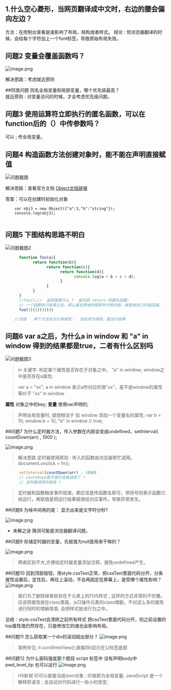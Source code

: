 ## 1.什么空心菱形，当网页翻译成中文时，右边的腰会偏向左边？
方法：在控制台查看是谁影响了布局，结构或者样式。
结论 :  但浏览器翻译的时候，会给每个字符加上一个font标签，导致原始布局失效。

## 问题2  变量会覆盖函数吗？
![image.png](https://upload-images.jianshu.io/upload_images/2845301-125deab192d2ef44.png?imageMogr2/auto-orient/strip%7CimageView2/2/w/1240)

解决思路：考虑就近原则

##同类问题  同名全局变量和局部变量，哪个优先级最高？   
就近原则 :  对变量访问的时候，才会考虑优先级问题。


## 问题3  使用运算符立即执行的匿名函数，可以在function后的（）中传参数吗？

可以 ; 传全局变量。


## 问题4   构造函数方法创建对象时，能不能在声明直接赋值
![问题截图](https://upload-images.jianshu.io/upload_images/12728563-c3a6810eca630794.png?imageMogr2/auto-orient/strip%7CimageView2/2/w/1240)

解决思路：查看官方文档
[Object文档链接](https://developer.mozilla.org/zh-CN/docs/Web/JavaScript/Reference/Global_Objects/Object)

答案：可以在创建时初始化对象
```
    var obj3 = new Object({"a":3,"b":"string"});
	console.log(obj3);
    
```


## 问题5  下图结构思路不明白

![问题截图2](https://upload-images.jianshu.io/upload_images/12728563-2a85bff28d5c43ac.png?imageMogr2/auto-orient/strip%7CimageView2/2/w/1240)

```javascript
      function foo(a){
            return function(b){
                  return function(c){
                        return function(d){
                              console.log(a + b + c + d);
                        }
                  }
            }
      }
      //foo();//  返回值是什么 ?  是内部 return 的匿名函数;
      // 一个函数执行结束之后，那么留在原地的程序所代表的值，就是他自己的返回值。
      foo(1)(2)(3)(4)

    //总结   单个方法名为引用类型；  加括号为调用，是运行结果
```


## 问题6   var a之后，为什么a in window 和 "a" in window 得到的结果都是true，二者有什么区别吗

![问题截图3](https://upload-images.jianshu.io/upload_images/12728563-b5e367a7a0fa5cf4.png?imageMogr2/auto-orient/strip%7CimageView2/2/w/1240)

>  in 关键字: 判定某个属性是否存在于对象之中。
>  "a"  in  window;  window之中是否存在a属性;

> var a = "xx";
> a in window 表示a所对应的值"xx"，是不是window的属性
>等价于  "xx" in window

**属性** 对象之中的key;
**变量** 使用var声明的;

> 声明全局变量时, 就想相当于 给 window 添加一个变量名的属性;
> var b = 10;     window.b = 10;
> "b" in window // true;


##问题7  为什么定时器方法，传入参数在内部会变成undefined，setInterval( countDown(arr) , 1000 );

![image.png](https://upload-images.jianshu.io/upload_images/2845301-7b9b461cf8668fae.png?imageMogr2/auto-orient/strip%7CimageView2/2/w/1240)

>解决思路
> 定时器使用原则 : 传入的函数由浏览器帮忙调用。
>  document.onclick = fn();
```javascript
      setInterval(countDown(arr) , 1000)
      // countDown是不是已经被调用了 ? 
      // 定时器调用的是啥 ?
```
>定时器和函数触发事件赋值，都应该是传函数名即可，带括号则表示函数已经运行，再赋值是把运行结果赋值给对应事件。导致异常发生。


##问题8  为啥中间用的是：  显示出来是文字时分秒?

![image.png](https://upload-images.jianshu.io/upload_images/2845301-d23cdde08e13941d.png?imageMogr2/auto-orient/strip%7CimageView2/2/w/1240)

* 未解之谜 
猜测可能是浏览器翻译问题。

##问题9  存储定时器的变量，先赋值为null是用来干嘛的？

![image.png](https://upload-images.jianshu.io/upload_images/2845301-1989e81f134cc416.png?imageMogr2/auto-orient/strip%7CimageView2/2/w/1240)

> 两者区别不大;方便给定时器变量添加注释，避免undefined产生。


##问题10  回到顶部按钮，用style.cssText正常，把cssText里面代码分开，分条属性设置后，定住后，再往上滚动，不会再固定在屏幕上，是受哪个属性影响？
![image.png](https://images.gitee.com/uploads/images/2019/0621/080642_5327c136_5067933.png)

> 我们为了删除掉某些存在于元素上的行内样式 ; 这样的方式非常的不优雅。 
> 应该把属性放在class里面，js只操作元素的class增删，不对这么多的属性进行同时的增删改查, 会把样式放进行为之中。

总结：style.cssText会清除之前所有样式
把cssText里面代码分开，则之前设置的top属性值仍然存在，只是修改它的值也会影响布局。

##问题11  怎么获取某一个div的滚动超出部分？
![image.png](https://images.gitee.com/uploads/images/2019/0621/080642_e4b0979e_5067933.png)
> 案例中见;
li.scrollIntoView();直接将li显示在父标签底部


##问题12  为什么密码强度那个题目  script 标签中 没有声明body中 pwd_level_tip 也可以运行
![image.png](https://upload-images.jianshu.io/upload_images/2845301-6d2e9a5f0107fc8a.png?imageMogr2/auto-orient/strip%7CimageView2/2/w/1240)

> H5新规 ID可以直接当成dom对象 ; ID值即为全局变量;
> JavaScript 是一个解释型语言 ; 会自动对代码进行一些小的改变;